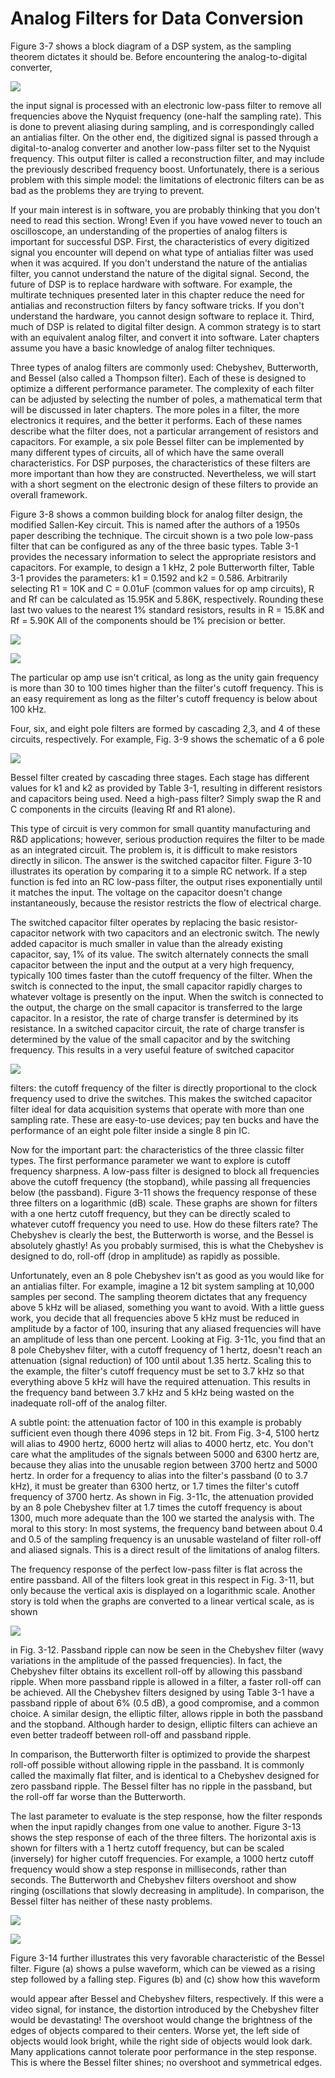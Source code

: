 # Analog Filters for Data Conversion

Figure 3-7 shows a block diagram of a DSP system, as the sampling theorem dictates it should be. Before encountering the analog-to-digital converter,

![](http://www.dspguide.com/graphics/F_3_7.gif)

the input signal is processed with an electronic low-pass filter to remove all frequencies above the Nyquist frequency \(one-half the sampling rate\). This is done to prevent aliasing during sampling, and is correspondingly called an antialias filter. On the other end, the digitized signal is passed through a digital-to-analog converter and another low-pass filter set to the Nyquist frequency. This output filter is called a reconstruction filter, and may include the previously described frequency boost. Unfortunately, there is a serious problem with this simple model: the limitations of electronic filters can be as bad as the problems they are trying to prevent.

If your main interest is in software, you are probably thinking that you don't need to read this section. Wrong! Even if you have vowed never to touch an oscilloscope, an understanding of the properties of analog filters is important for successful DSP. First, the characteristics of every digitized signal you encounter will depend on what type of antialias filter was used when it was acquired. If you don't understand the nature of the antialias filter, you cannot understand the nature of the digital signal. Second, the future of DSP is to replace hardware with software. For example, the multirate techniques presented later in this chapter reduce the need for antialias and reconstruction filters by fancy software tricks. If you don't understand the hardware, you cannot design software to replace it. Third, much of DSP is related to digital filter design. A common strategy is to start with an equivalent analog filter, and convert it into software. Later chapters assume you have a basic knowledge of analog filter techniques.

Three types of analog filters are commonly used: Chebyshev, Butterworth, and Bessel \(also called a Thompson filter\). Each of these is designed to optimize a different performance parameter. The complexity of each filter can be adjusted by selecting the number of poles, a mathematical term that will be discussed in later chapters. The more poles in a filter, the more electronics it requires, and the better it performs. Each of these names describe what the filter does, not a particular arrangement of resistors and capacitors. For example, a six pole Bessel filter can be implemented by many different types of circuits, all of which have the same overall characteristics. For DSP purposes, the characteristics of these filters are more important than how they are constructed. Nevertheless, we will start with a short segment on the electronic design of these filters to provide an overall framework.

Figure 3-8 shows a common building block for analog filter design, the modified Sallen-Key circuit. This is named after the authors of a 1950s paper describing the technique. The circuit shown is a two pole low-pass filter that can be configured as any of the three basic types. Table 3-1 provides the necessary information to select the appropriate resistors and capacitors. For example, to design a 1 kHz, 2 pole Butterworth filter, Table 3-1 provides the parameters: k1 = 0.1592 and k2 = 0.586. Arbitrarily selecting R1 = 10K and C = 0.01uF \(common values for op amp circuits\), R and Rf can be calculated as 15.95K and 5.86K, respectively. Rounding these last two values to the nearest 1% standard resistors, results in R = 15.8K and Rf = 5.90K All of the components should be 1% precision or better.

![](http://www.dspguide.com/graphics/F_3_8.gif)

![](http://www.dspguide.com/graphics/T_3_1.gif)

The particular op amp use isn't critical, as long as the unity gain frequency is more than 30 to 100 times higher than the filter's cutoff frequency. This is an easy requirement as long as the filter's cutoff frequency is below about 100 kHz.

Four, six, and eight pole filters are formed by cascading 2,3, and 4 of these circuits, respectively. For example, Fig. 3-9 shows the schematic of a 6 pole

![](http://www.dspguide.com/graphics/F_3_9.gif)

Bessel filter created by cascading three stages. Each stage has different values for k1 and k2 as provided by Table 3-1, resulting in different resistors and capacitors being used. Need a high-pass filter? Simply swap the R and C components in the circuits \(leaving Rf and R1 alone\).

This type of circuit is very common for small quantity manufacturing and R&D applications; however, serious production requires the filter to be made as an integrated circuit. The problem is, it is difficult to make resistors directly in silicon. The answer is the switched capacitor filter. Figure 3-10 illustrates its operation by comparing it to a simple RC network. If a step function is fed into an RC low-pass filter, the output rises exponentially until it matches the input. The voltage on the capacitor doesn't change instantaneously, because the resistor restricts the flow of electrical charge.

The switched capacitor filter operates by replacing the basic resistor-capacitor network with two capacitors and an electronic switch. The newly added capacitor is much smaller in value than the already existing capacitor, say, 1% of its value. The switch alternately connects the small capacitor between the input and the output at a very high frequency, typically 100 times faster than the cutoff frequency of the filter. When the switch is connected to the input, the small capacitor rapidly charges to whatever voltage is presently on the input. When the switch is connected to the output, the charge on the small capacitor is transferred to the large capacitor. In a resistor, the rate of charge transfer is determined by its resistance. In a switched capacitor circuit, the rate of charge transfer is determined by the value of the small capacitor and by the switching frequency. This results in a very useful feature of switched capacitor

![](http://www.dspguide.com/graphics/F_3_10.gif)

filters: the cutoff frequency of the filter is directly proportional to the clock frequency used to drive the switches. This makes the switched capacitor filter ideal for data acquisition systems that operate with more than one sampling rate. These are easy-to-use devices; pay ten bucks and have the performance of an eight pole filter inside a single 8 pin IC.

Now for the important part: the characteristics of the three classic filter types. The first performance parameter we want to explore is cutoff frequency sharpness. A low-pass filter is designed to block all frequencies above the cutoff frequency \(the stopband\), while passing all frequencies below \(the passband\). Figure 3-11 shows the frequency response of these three filters on a logarithmic \(dB\) scale. These graphs are shown for filters with a one hertz cutoff frequency, but they can be directly scaled to whatever cutoff frequency you need to use. How do these filters rate? The Chebyshev is clearly the best, the Butterworth is worse, and the Bessel is absolutely ghastly! As you probably surmised, this is what the Chebyshev is designed to do, roll-off \(drop in amplitude\) as rapidly as possible.

Unfortunately, even an 8 pole Chebyshev isn't as good as you would like for an antialias filter. For example, imagine a 12 bit system sampling at 10,000 samples per second. The sampling theorem dictates that any frequency above 5 kHz will be aliased, something you want to avoid. With a little guess work, you decide that all frequencies above 5 kHz must be reduced in amplitude by a factor of 100, insuring that any aliased frequencies will have an amplitude of less than one percent. Looking at Fig. 3-11c, you find that an 8 pole Chebyshev filter, with a cutoff frequency of 1 hertz, doesn't reach an attenuation \(signal reduction\) of 100 until about 1.35 hertz. Scaling this to the example, the filter's cutoff frequency must be set to 3.7 kHz so that everything above 5 kHz will have the required attenuation. This results in the frequency band between 3.7 kHz and 5 kHz being wasted on the inadequate roll-off of the analog filter.

A subtle point: the attenuation factor of 100 in this example is probably sufficient even though there 4096 steps in 12 bit. From Fig. 3-4, 5100 hertz will alias to 4900 hertz, 6000 hertz will alias to 4000 hertz, etc. You don't care what the amplitudes of the signals between 5000 and 6300 hertz are, because they alias into the unusable region between 3700 hertz and 5000 hertz. In order for a frequency to alias into the filter's passband \(0 to 3.7 kHz\), it must be greater than 6300 hertz, or 1.7 times the filter's cutoff frequency of 3700 hertz. As shown in Fig. 3-11c, the attenuation provided by an 8 pole Chebyshev filter at 1.7 times the cutoff frequency is about 1300, much more adequate than the 100 we started the analysis with. The moral to this story: In most systems, the frequency band between about 0.4 and 0.5 of the sampling frequency is an unusable wasteland of filter roll-off and aliased signals. This is a direct result of the limitations of analog filters.

The frequency response of the perfect low-pass filter is flat across the entire passband. All of the filters look great in this respect in Fig. 3-11, but only because the vertical axis is displayed on a logarithmic scale. Another story is told when the graphs are converted to a linear vertical scale, as is shown

![](http://www.dspguide.com/graphics/F_3_11.gif)

in Fig. 3-12. Passband ripple can now be seen in the Chebyshev filter \(wavy variations in the amplitude of the passed frequencies\). In fact, the Chebyshev filter obtains its excellent roll-off by allowing this passband ripple. When more passband ripple is allowed in a filter, a faster roll-off can be achieved. All the Chebyshev filters designed by using Table 3-1 have a passband ripple of about 6% \(0.5 dB\), a good compromise, and a common choice. A similar design, the elliptic filter, allows ripple in both the passband and the stopband. Although harder to design, elliptic filters can achieve an even better tradeoff between roll-off and passband ripple.

In comparison, the Butterworth filter is optimized to provide the sharpest roll-off possible without allowing ripple in the passband. It is commonly called the maximally flat filter, and is identical to a Chebyshev designed for zero passband ripple. The Bessel filter has no ripple in the passband, but the roll-off far worse than the Butterworth.

The last parameter to evaluate is the step response, how the filter responds when the input rapidly changes from one value to another. Figure 3-13 shows the step response of each of the three filters. The horizontal axis is shown for filters with a 1 hertz cutoff frequency, but can be scaled \(inversely\) for higher cutoff frequencies. For example, a 1000 hertz cutoff frequency would show a step response in milliseconds, rather than seconds. The Butterworth and Chebyshev filters overshoot and show ringing \(oscillations that slowly decreasing in amplitude\). In comparison, the Bessel filter has neither of these nasty problems.

![](http://www.dspguide.com/graphics/F_3_14.gif)

![](http://www.dspguide.com/graphics/F_3_13.gif)

Figure 3-14 further illustrates this very favorable characteristic of the Bessel filter. Figure \(a\) shows a pulse waveform, which can be viewed as a rising step followed by a falling step. Figures \(b\) and \(c\) show how this waveform

would appear after Bessel and Chebyshev filters, respectively. If this were a video signal, for instance, the distortion introduced by the Chebyshev filter would be devastating! The overshoot would change the brightness of the edges of objects compared to their centers. Worse yet, the left side of objects would look bright, while the right side of objects would look dark. Many applications cannot tolerate poor performance in the step response. This is where the Bessel filter shines; no overshoot and symmetrical edges.

